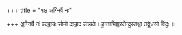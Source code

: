 +++
title = "१४ अग्निर्वै नः"

+++
अ॒ग्निर्वै नः॑ पदवा॒यः सोमो॑ दाया॒द उ॑च्यते। ह॒न्ताभिश॒स्तेन्द्र॒स्तथा॒ तद्वे॒धसो॑ विदुः ॥